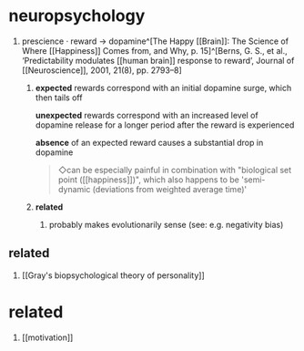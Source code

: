 # neuropsychology
1. prescience · reward → dopamine^[The Happy [[Brain]]: The Science of Where [[Happiness]] Comes from, and Why, p. 15]^[Berns, G. S., et al., ‘Predictability modulates [[human brain]] response to reward’, Journal of [[Neuroscience]], 2001, 21(8), pp. 2793–8]
	1. **expected** rewards correspond with an initial dopamine surge, which then tails off
		
		**unexpected** rewards correspond with an increased level of dopamine release for a longer period after the reward is experienced
		
		**absence** of an expected reward causes a substantial drop in dopamine
		>◇can be especially painful in combination with "biological set point ([[happiness]])", which also happens to be 'semi-dynamic (deviations from weighted average time)'
	1. **related**
		1. probably makes evolutionarily sense (see: e.g. negativity bias)

## related
1. [[Gray's biopsychological theory of personality]]

# related
1. [[motivation]]